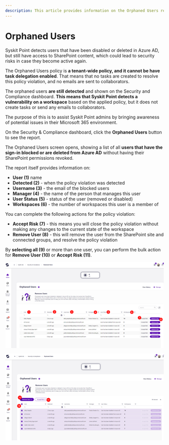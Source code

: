 ```yaml
---
description: This article provides information on the Orphaned Users report.
---
```



# Orphaned Users

Syskit Point detects users that have been disabled or deleted in Azure AD, but still have access to SharePoint content, which could lead to security risks in case they become active again. 

The Orphaned Users policy is **a tenant-wide policy, and it cannot be have task delegation enabled**. That means that no tasks are created to resolve this policy violation, and no emails are sent to collaborators.

The orphaned users **are still detected** and shown on the Security and Compliance dashboard. **This means that Syskit Point detects a vulnerability on a workspace** based on the applied policy, but it does not create tasks or send any emails to collaborators. 

The purpose of this is to assist Syskit Point admins by
bringing awareness of potential issues in their Microsoft 365 environment. 

On the Security & Compliance dashboard, click the **Orphaned Users** button to see the report.

The Orphaned Users screen opens, showing a list of all **users that have the sign-in blocked or are deleted from Azure AD** without having their SharePoint permissions revoked.

The report itself provides information on:
  * **User (1)** name
  * **Detected (2)** - when the policy violation was detected
  * **Username (3)** - the email of the blocked users
  * **Manager (4)** - the name of the person that manages this user
  * **User Status (5)** - status of the user (removed or disabled)
  * **Workspaces (6)** - the number of workspaces this user is a member of

You can complete the following actions for the policy violation:
  * **Accept Risk (7)** - this means you will close the policy violation without making any changes to the current state of the workspace
  * **Remove User (8)** - this will remove the user from the SharePoint site and connected groups, and resolve the policy violation

By **selecting all (9)** or more than one user, you can perform the bulk action for **Remove User (10)** or **Accept Risk (11)**. 

![Orphaned Users](../../.gitbook/assets/security-compliance-checks-orphaned-users.png)

![Orphaned Users - Bulk](../../.gitbook/assets/security-compliance-checks-orphaned-users-bulk.png)
